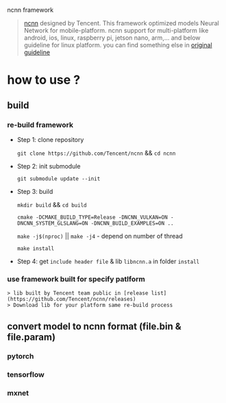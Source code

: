 ncnn framework

  > [ncnn](https://github.com/Tencent/ncnn) designed by Tencent. This framework optimized models Neural Network for mobile-platform.
  > ncnn support for multi-platform like android, ios, linux, raspberry pi, jetson nano, arm,...
and below guideline for linux platform. you can find something else in [original guideline](https://github.com/Tencent/ncnn#howto)

# how to use ?
## build
### re-build framework
  - Step 1: clone repository
  
      `git clone https://github.com/Tencent/ncnn` && `cd ncnn`
  - Step 2: init submodule
  
      `git submodule update --init`
  - Step 3: build
    
      `mkdir build` && `cd build`
      
      `cmake -DCMAKE_BUILD_TYPE=Release -DNCNN_VULKAN=ON -DNCNN_SYSTEM_GLSLANG=ON -DNCNN_BUILD_EXAMPLES=ON ..`
      
      `make -j$(nproc)` || `make -j4` - depend on number of thread
      
      `make install`
   - Step 4: get `include header file` & lib `libncnn.a` in folder `install`
### use framework built for specify patlform
    > lib built by Tencent team public in [release list](https://github.com/Tencent/ncnn/releases)
    > Download lib for your platform same re-build process
## convert model to ncnn format (file.bin & file.param)
### pytorch
### tensorflow
### mxnet
